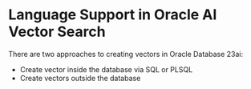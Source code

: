 # Language Support in Oracle AI Vector Search

There are two approaches to creating vectors in Oracle Database 23ai:
- Create vector inside the database via SQL or PLSQL
- Create vectors outside the database

